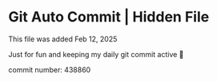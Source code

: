 # Git Auto Commit | Hidden File

This file was added Feb 12, 2025

Just for fun and keeping my daily git commit active 🤪

commit number: 438860

